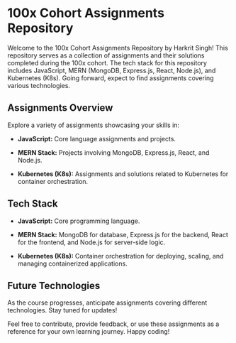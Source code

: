 # 100x Cohort Assignments Repository

Welcome to the 100x Cohort Assignments Repository by Harkrit Singh! This repository serves as a collection of assignments and their solutions completed during the 100x cohort. The tech stack for this repository includes JavaScript, MERN (MongoDB, Express.js, React, Node.js), and Kubernetes (K8s). Going forward, expect to find assignments covering various technologies.

## Assignments Overview

Explore a variety of assignments showcasing your skills in:

- **JavaScript:** Core language assignments and projects.
  
- **MERN Stack:** Projects involving MongoDB, Express.js, React, and Node.js.

- **Kubernetes (K8s):** Assignments and solutions related to Kubernetes for container orchestration.

## Tech Stack

- **JavaScript:** Core programming language.
  
- **MERN Stack:** MongoDB for database, Express.js for the backend, React for the frontend, and Node.js for server-side logic.

- **Kubernetes (K8s):** Container orchestration for deploying, scaling, and managing containerized applications.

## Future Technologies

As the course progresses, anticipate assignments covering different technologies. Stay tuned for updates!

Feel free to contribute, provide feedback, or use these assignments as a reference for your own learning journey. Happy coding!

